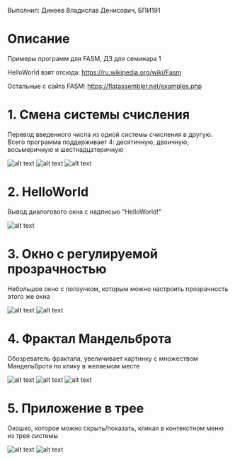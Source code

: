 Выполнил: Динеев Владислав Денисович, БПИ191

# Описание

Примеры программ для FASM, ДЗ для семинара 1

HelloWorld взят отсюда: https://ru.wikipedia.org/wiki/Fasm

Остальные с сайта FASM: https://flatassembler.net/examples.php

# 1. Смена системы счисления
Перевод введенного числа из одной системы счисления в другую.
Всего программа поддерживает 4: десятичную, двоичную, восьмеричную и шестнадцатеричную

![alt text](https://raw.githubusercontent.com/dineev-vd/fasm-examples/master/images/screenshots/1-1.png)
![alt text](https://raw.githubusercontent.com/dineev-vd/fasm-examples/master/images/screenshots/1-2.png)
![alt text](https://raw.githubusercontent.com/dineev-vd/fasm-examples/master/images/screenshots/1-3.png)

# 2. HelloWorld
Вывод диалогового окна с надписью "HelloWorld!"

![alt text](https://raw.githubusercontent.com/dineev-vd/fasm-examples/master/images/screenshots/2-1.png)

# 3. Окно с регулируемой прозрачностью
Небольшое окно с ползунком, которым можно настроить прозрачность этого же окна

![alt text](https://raw.githubusercontent.com/dineev-vd/fasm-examples/master/images/screenshots/3-1.png)
![alt text](https://raw.githubusercontent.com/dineev-vd/fasm-examples/master/images/screenshots/3-2.png)

# 4. Фрактал Мандельброта
Обозреватель фрактала, увеличивает картинку с множеством Мандельброта по клику в желаемом месте

![alt text](https://raw.githubusercontent.com/dineev-vd/fasm-examples/master/images/screenshots/4-1.png)
![alt text](https://raw.githubusercontent.com/dineev-vd/fasm-examples/master/images/screenshots/4-2.png)
![alt text](https://raw.githubusercontent.com/dineev-vd/fasm-examples/master/images/screenshots/4-3.png)

# 5. Приложение в трее
Окошко, которое можно скрыть/показать, кликая в контекстном меню из трея системы

![alt text](https://raw.githubusercontent.com/dineev-vd/fasm-examples/master/images/screenshots/5-1.png)
![alt text](https://raw.githubusercontent.com/dineev-vd/fasm-examples/master/images/screenshots/5-2.png)
